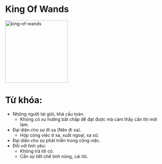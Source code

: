 # King Of Wands

<img style="width: 200px;" alt="king-of-wands"
  src="https://www.alittlesparkofjoy.com/wp-content/uploads/2020/02/king-of-wands-tarot-card.webp">

**Từ khóa:**
===

* Những người tài giỏi, khá cầu toàn.
  * Không có xu hướng bất chấp để đạt được mà cảm thấy cần thì mới làm.
* Đại diện cho sự đi xa (Nên đi xa).
  * Hợp công việc ở xa, xuất ngoại, xa xứ.
* Đại diện cho sự phát triển trong công việc.
* Đối với tình yêu:
  * Không trả lời có.
  * Cần sự tiết chế tính nóng, cái tôi.
